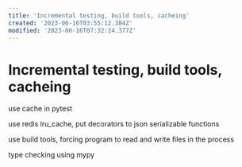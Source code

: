 ```yaml
---
title: 'Incremental testing, build tools, cacheing'
created: '2023-06-16T03:55:12.384Z'
modified: '2023-06-16T07:32:24.377Z'
---
```


# Incremental testing, build tools, cacheing

use cache in pytest

use redis lru_cache, put decorators to json serializable functions

use build tools, forcing program to read and write files in the process

type checking using mypy
